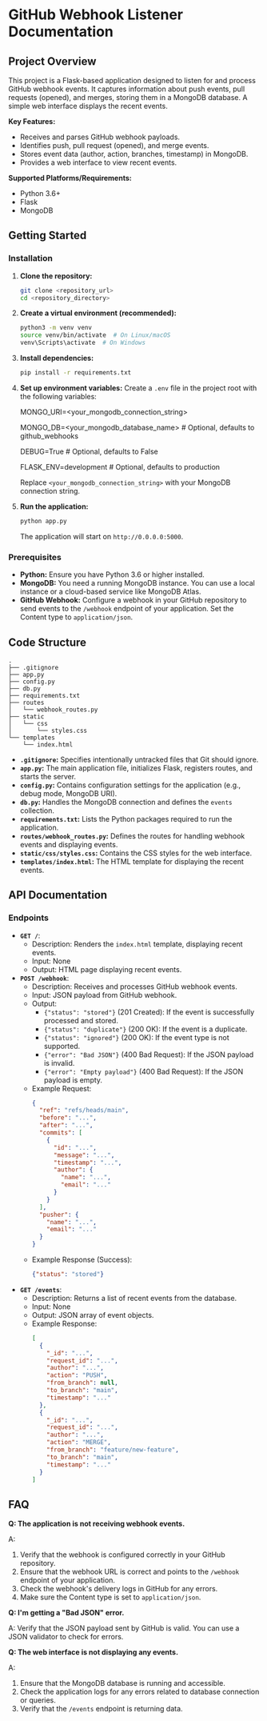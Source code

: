 # GitHub Webhook Listener Documentation
## Project Overview
This project is a Flask-based application designed to listen for and process GitHub webhook events. It captures information about push events, pull requests (opened), and merges, storing them in a MongoDB database. A simple web interface displays the recent events.

**Key Features:**
*   Receives and parses GitHub webhook payloads.
*   Identifies push, pull request (opened), and merge events.
*   Stores event data (author, action, branches, timestamp) in MongoDB.
*   Provides a web interface to view recent events.

**Supported Platforms/Requirements:**
*   Python 3.6+
*   Flask
*   MongoDB
## Getting Started
### Installation
1.  **Clone the repository:**
    ```bash
    git clone <repository_url>
    cd <repository_directory>
    ```
    
2.  **Create a virtual environment (recommended):**
    ```bash
    python3 -m venv venv
    source venv/bin/activate  # On Linux/macOS
    venv\Scripts\activate  # On Windows
    ```
3.  **Install dependencies:**
    ```bash
    pip install -r requirements.txt
    ```
4.  **Set up environment variables:**
    Create a `.env` file in the project root with the following variables:

      MONGO_URI=<your_mongodb_connection_string>
      
      MONGO_DB=<your_mongodb_database_name> # Optional, defaults to github_webhooks
    
      DEBUG=True # Optional, defaults to False
    
      FLASK_ENV=development # Optional, defaults to production
    

    Replace `<your_mongodb_connection_string>` with your MongoDB connection string.
6.  **Run the application:**
    ```bash
    python app.py
    ```
    The application will start on `http://0.0.0.0:5000`.
### Prerequisites
*   **Python:** Ensure you have Python 3.6 or higher installed.
*   **MongoDB:** You need a running MongoDB instance. You can use a local instance or a cloud-based service like MongoDB Atlas.
*   **GitHub Webhook:** Configure a webhook in your GitHub repository to send events to the `/webhook` endpoint of your application.  Set the Content type to `application/json`.
## Code Structure
```
.
├── .gitignore
├── app.py
├── config.py
├── db.py
├── requirements.txt
├── routes
│   └── webhook_routes.py
├── static
│   └── css
│       └── styles.css
└── templates
    └── index.html
```
    
*   **`.gitignore`:** Specifies intentionally untracked files that Git should ignore.
*   **`app.py`:** The main application file, initializes Flask, registers routes, and starts the server.
*   **`config.py`:** Contains configuration settings for the application (e.g., debug mode, MongoDB URI).
*   **`db.py`:** Handles the MongoDB connection and defines the `events` collection.
*   **`requirements.txt`:** Lists the Python packages required to run the application.
*   **`routes/webhook_routes.py`:** Defines the routes for handling webhook events and displaying events.
*   **`static/css/styles.css`:** Contains the CSS styles for the web interface.
*   **`templates/index.html`:** The HTML template for displaying the recent events.
## API Documentation
### Endpoints
*   **`GET /`**:
    *   Description: Renders the `index.html` template, displaying recent events.
    *   Input: None
    *   Output: HTML page displaying recent events.
*   **`POST /webhook`**:
    *   Description: Receives and processes GitHub webhook events.
    *   Input: JSON payload from GitHub webhook.
    *   Output:
        *   `{"status": "stored"}` (201 Created): If the event is successfully processed and stored.
        *   `{"status": "duplicate"}` (200 OK): If the event is a duplicate.
        *   `{"status": "ignored"}` (200 OK): If the event type is not supported.
        *   `{"error": "Bad JSON"}` (400 Bad Request): If the JSON payload is invalid.
        *   `{"error": "Empty payload"}` (400 Bad Request): If the JSON payload is empty.
    *   Example Request:
        ```json
        {
          "ref": "refs/heads/main",
          "before": "...",
          "after": "...",
          "commits": [
            {
              "id": "...",
              "message": "...",
              "timestamp": "...",
              "author": {
                "name": "...",
                "email": "..."
              }
            }
          ],
          "pusher": {
            "name": "...",
            "email": "..."
          }
        }
        ```
    *   Example Response (Success):
        ```json
        {"status": "stored"}
        ```
*   **`GET /events`**:
    *   Description: Returns a list of recent events from the database.
    *   Input: None
    *   Output: JSON array of event objects.
    *   Example Response:
        ```json
        [
          {
            "_id": "...",
            "request_id": "...",
            "author": "...",
            "action": "PUSH",
            "from_branch": null,
            "to_branch": "main",
            "timestamp": "..."
          },
          {
            "_id": "...",
            "request_id": "...",
            "author": "...",
            "action": "MERGE",
            "from_branch": "feature/new-feature",
            "to_branch": "main",
            "timestamp": "..."
          }
        ]
        ```

## FAQ
**Q: The application is not receiving webhook events.**

A:  
1.   Verify that the webhook is configured correctly in your GitHub repository.
2.   Ensure that the webhook URL is correct and points to the `/webhook` endpoint of your application.    
3.   Check the webhook's delivery logs in GitHub for any errors.
4.   Make sure the Content type is set to `application/json`.
    
**Q: I'm getting a "Bad JSON" error.**

A:
Verify that the JSON payload sent by GitHub is valid. You can use a JSON validator to check for errors.

**Q: The web interface is not displaying any events.**

A:
1.   Ensure that the MongoDB database is running and accessible.
2.   Check the application logs for any errors related to database connection or queries.
3.   Verify that the `/events` endpoint is returning data.
